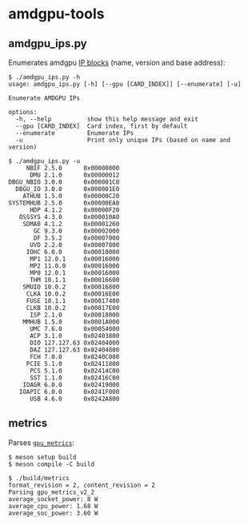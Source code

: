 # amdgpu-tools

## amdgpu_ips.py
Enumerates amdgpu [IP blocks](https://www.kernel.org/doc/html/v5.10/gpu/amdgpu.html#ip-blocks) (name, version and base address):

```
$ ./amdgpu_ips.py -h
usage: amdgpu_ips.py [-h] [--gpu [CARD_INDEX]] [--enumerate] [-u]

Enumerate AMDGPU IPs

options:
  -h, --help          show this help message and exit
  --gpu [CARD_INDEX]  Card index, first by default
  --enumerate         Enumerate IPs
  -u                  Print only unique IPs (based on name and version)
```
 
```
$ ./amdgpu_ips.py -u
     NBIF 2.5.0      0x00000000
      DMU 2.1.0      0x00000012
DBGU_NBIO 3.0.0      0x000001C0
  DBGU_IO 3.0.0      0x000001E0
    ATHUB 1.5.0      0x00000C20
SYSTEMHUB 2.5.0      0x00000EA0
      HDP 4.1.2      0x00000F20
   OSSSYS 4.3.0      0x000010A0
    SDMA0 4.1.2      0x00001260
       GC 9.3.0      0x00002000
       DF 3.5.2      0x00007000
      UVD 2.2.0      0x00007800
     IOHC 6.0.0      0x00010000
      MP1 12.0.1     0x00016000
      MP2 11.0.0     0x00016000
      MP0 12.0.1     0x00016000
      THM 10.1.1     0x00016600
    SMUIO 10.0.2     0x00016800
     CLKA 10.0.2     0x00016E00
     FUSE 10.1.1     0x00017400
     CLKB 10.0.2     0x00017E00
      ISP 2.1.0      0x00018000
    MMHUB 1.5.0      0x0001A000
      UMC 7.6.0      0x00054000
      ACP 3.1.0      0x02403800
      DIO 127.127.63 0x02404000
      DAZ 127.127.63 0x02404800
      FCH 7.0.0      0x0240C000
     PCIE 5.1.0      0x02411800
      PCS 5.1.0      0x02414C00
      SST 1.1.0      0x02416C00
    IOAGR 6.0.0      0x02419000
   IOAPIC 6.0.0      0x0241F000
      USB 4.6.0      0x0242A800
```

## metrics
Parses [`gpu_metrics`](https://dri.freedesktop.org/docs/drm/gpu/amdgpu.html#gpu-metrics):

```
$ meson setup build
$ meson compile -C build
```

```
$ ./build/metrics
format_revision = 2, content_revision = 2
Parsing gpu_metrics_v2_2
average_socket_power: 8 W
average_cpu_power: 1.68 W
average_soc_power: 3.60 W
```
